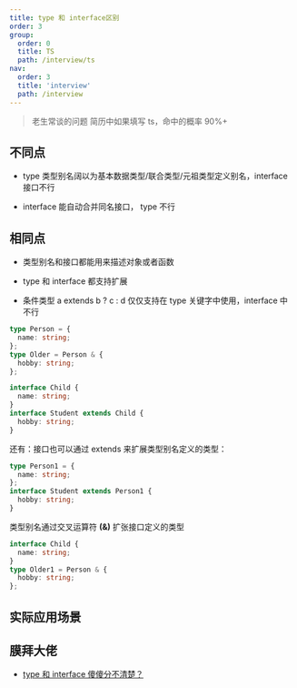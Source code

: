 ```yaml
---
title: type 和 interface区别
order: 3
group:
  order: 0
  title: TS
  path: /interview/ts
nav:
  order: 3
  title: 'interview'
  path: /interview
---
```


> 老生常谈的问题 简历中如果填写 ts，命中的概率 90%+

## 不同点

- type 类型别名阔以为基本数据类型/联合类型/元祖类型定义别名，interface 接口不行

- interface 能自动合并同名接口， type 不行

## 相同点

- 类型别名和接口都能用来描述对象或者函数

- type 和 interface 都支持扩展

- 条件类型 a extends b ? c : d 仅仅支持在 type 关键字中使用，interface 中不行

```ts
type Person = {
  name: string;
};
type Older = Person & {
  hobby: string;
};

interface Child {
  name: string;
}
interface Student extends Child {
  hobby: string;
}
```

还有：接口也可以通过 extends 来扩展类型别名定义的类型：

```ts
type Person1 = {
  name: string;
};
interface Student extends Person1 {
  hobby: string;
}
```

类型别名通过交叉运算符 **(&)** 扩张接口定义的类型

```ts
interface Child {
  name: string;
}
type Older1 = Person & {
  hobby: string;
};
```

## 实际应用场景

## 膜拜大佬

- [type 和 interface 傻傻分不清楚？](https://mp.weixin.qq.com/s/C-n1vkfv2pATT2fjdNLjmQ)
